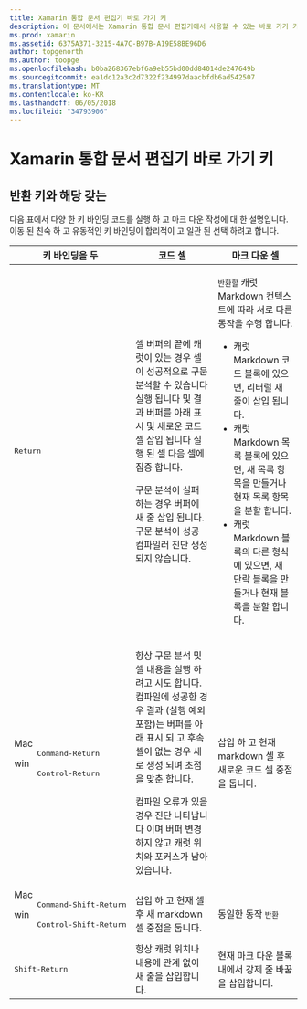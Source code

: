 ```yaml
---
title: Xamarin 통합 문서 편집기 바로 가기 키
description: 이 문서에서는 Xamarin 통합 문서 편집기에서 사용할 수 있는 바로 가기 키에 설명 합니다. 특히, 반환 키를 사용 하는 다양 한 방법에 살펴봅니다.
ms.prod: xamarin
ms.assetid: 6375A371-3215-4A7C-B97B-A19E58BE96D6
author: topgenorth
ms.author: toopge
ms.openlocfilehash: b0ba268367ebf6a9eb55bd00dd84014de247649b
ms.sourcegitcommit: ea1dc12a3c2d7322f234997daacbfdb6ad542507
ms.translationtype: MT
ms.contentlocale: ko-KR
ms.lasthandoff: 06/05/2018
ms.locfileid: "34793906"
---
```

# <a name="xamarin-workbooks-editor-keyboard-shortcuts"></a>Xamarin 통합 문서 편집기 바로 가기 키

## <a name="the-return-key-and-its-nuances"></a>반환 키와 해당 갖는

다음 표에서 다양 한 키 바인딩 코드를 실행 하 고 마크 다운 작성에 대 한 설명입니다. 이동 된 친숙 하 고 유동적인 키 바인딩이 합리적이 고 일관 된 선택 하려고 합니다.

|키 바인딩을 두|코드 셀|마크 다운 셀|
|--- |--- |--- |
|<kbd>Return</kbd>|<p>셀 버퍼의 끝에 캐럿이 있는 경우 셀이 성공적으로 구문 분석할 수 있습니다 실행 됩니다 및 결과 버퍼를 아래 표시 및 새로운 코드 셀 삽입 됩니다 실행 된 셀 다음 셀에 집중 합니다.</p><p>구문 분석이 실패 하는 경우 버퍼에 새 줄 삽입 됩니다. 구문 분석이 성공 컴파일러 진단 생성 되지 않습니다.</p>|<p><kbd>반환할</kbd> 캐럿 Markdown 컨텍스트에 따라 서로 다른 동작을 수행 합니다.</p><ul><li>캐럿 Markdown 코드 블록에 있으면, 리터럴 새 줄이 삽입 됩니다.</li><li>캐럿 Markdown 목록 블록에 있으면, 새 목록 항목을 만들거나 현재 목록 항목을 분할 합니다.</li><li>캐럿 Markdown 블록의 다른 형식에 있으면, 새 단락 블록을 만들거나 현재 블록을 분할 합니다.</li></ul>|
|<dl><dt>Mac</dt><dd><kbd>Command‑Return</kbd></dd><dt>win</dt><dd><kbd>Control‑Return</kbd></dd></dl>|<p>항상 구문 분석 및 셀 내용을 실행 하려고 시도 합니다. 컴파일에 성공한 경우 결과 (실행 예외 포함)는 버퍼를 아래 표시 되 고 후속 셀이 없는 경우 새로 생성 되며 초점을 맞춘 합니다.</p><p>컴파일 오류가 있을 경우 진단 나타납니다 이며 버퍼 변경 하지 않고 캐럿 위치와 포커스가 남아 있습니다.</p>|삽입 하 고 현재 markdown 셀 후 새로운 코드 셀 중점을 둡니다.|
|<dl><dt>Mac</dt><dd><kbd>Command‑Shift‑Return</kbd><dd><dt>win</dt><dd><kbd>Control‑Shift‑Return</kbd></dd></dl>|삽입 하 고 현재 셀 후 새 markdown 셀 중점을 둡니다.|동일한 동작 <kbd>반환</kbd>|
|<kbd>Shift‑Return</kbd>|항상 캐럿 위치나 내용에 관계 없이 새 줄을 삽입합니다.|현재 마크 다운 블록 내에서 강제 줄 바꿈을 삽입합니다.|
